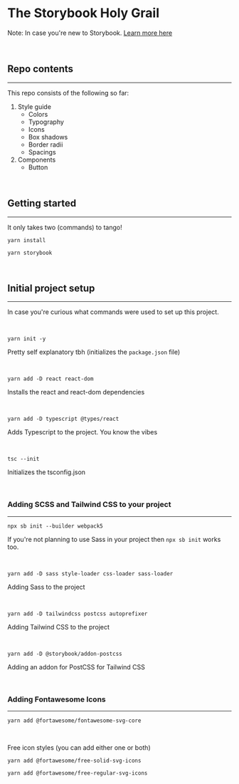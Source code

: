 # The Storybook Holy Grail
Note:  In case you're new to Storybook. [Learn more here](https://storybook.js.org/)


<br />

## **Repo contents**
---
This repo consists of the following so far:
1. Style guide
   * Colors
   * Typography
   * Icons
   * Box shadows
   * Border radii
   * Spacings
2. Components
   * Button

<br />

## **Getting started**
---
It only takes two (commands) to tango!

`yarn install`

`yarn storybook`

<br />

## **Initial project setup**
---
In case you're curious what commands were used to set up this project.

<br />

`yarn init -y`

Pretty self explanatory tbh (initializes the `package.json` file)

<br />

`yarn add -D react react-dom`

Installs the react and react-dom dependencies

<br />

`yarn add -D typescript @types/react`

Adds Typescript to the project. You know the vibes

<br /> 

`tsc --init`

Initializes the tsconfig.json

<br />

### **Adding SCSS and Tailwind CSS to your project**
---

`npx sb init --builder webpack5`

If you're not planning to use Sass in your project then  `npx sb init` works too. 

<br />

`yarn add -D sass style-loader css-loader sass-loader`

Adding Sass to the project

<br />

`yarn add -D tailwindcss postcss autoprefixer`

Adding Tailwind CSS to the project

<br />

`yarn add -D @storybook/addon-postcss`

Adding an addon for PostCSS for Tailwind CSS

<br />

### **Adding Fontawesome Icons**
---

`yarn add @fortawesome/fontawesome-svg-core`

<br />

Free icon styles (you can add either one or both)

`yarn add @fortawesome/free-solid-svg-icons`

`yarn add @fortawesome/free-regular-svg-icons`
